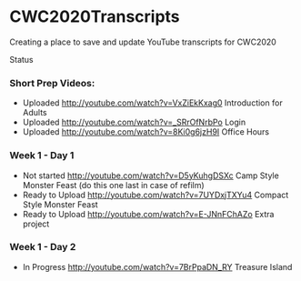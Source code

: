 # CWC2020Transcripts
Creating a place to save and update YouTube transcripts for CWC2020

Status
### Short Prep Videos:
 - Uploaded  http://youtube.com/watch?v=VxZiEkKxag0 Introduction for Adults
 - Uploaded  http://youtube.com/watch?v=_SRrOfNrbPo Login
 - Uploaded  http://youtube.com/watch?v=8Ki0g6jzH9I Office Hours
### Week 1 - Day 1
 - Not started  http://youtube.com/watch?v=D5yKuhgDSXc Camp Style Monster Feast (do this one last in case of refilm)
 - Ready to Upload  http://youtube.com/watch?v=7UYDxjTXYu4 Compact Style Monster Feast
 - Ready to Upload  http://youtube.com/watch?v=E-JNnFChAZo Extra project 
### Week 1 - Day 2
 - In Progress  http://youtube.com/watch?v=7BrPpaDN_RY Treasure Island
